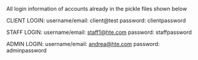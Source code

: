 All login information of accounts already in the pickle files shown below

CLIENT LOGIN:
  username/email: client@test
  password: clientpassword

STAFF LOGIN:
  username/email: staff1@hte.com
  password: staffpassword

ADMIN LOGIN:
  username/email: andrea@hte.com
  password: adminpassword
